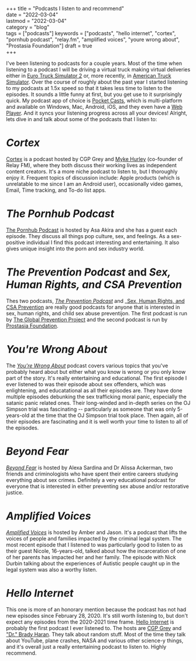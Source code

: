 +++
title = "Podcasts I listen to and recommend"  
date = "2022-03-04"  
lastmod = "2022-03-04"  
category = "blog"  
tags = ["podcasts"]
keywords = ["podcasts", "hello internet", "cortex", "pornhub podcast", "relay.fm", "amplified voices", "youre wrong about", "Prostasia Foundation"]
draft = true  
+++

I've been listening to podcasts for a couple years. Most of the time when listening to a podcast I will be driving a virtual truck making virtual deliveries either in [Euro Truck Simulator 2](https://store.steampowered.com/app/227300/Euro_Truck_Simulator_2/) or, more recently, in [American Truck Simulator](https://store.steampowered.com/app/270880/American_Truck_Simulator/). Over the course of roughly about the past year I started listening to my podcasts at 1.5x speed so that it takes less time to listen to the episodes. It sounds a little funny at first, but you get use to it surprisingly quick. My podcast app of choice is [Pocket Casts](https://www.pocketcasts.com/), which is multi-platform and available on Windows, Mac, Android, iOS, and they even have a [Web Player](https://play.pocketcasts.com/). And it syncs your listening progress across all your devices! Alright, lets dive in and talk about some of the podcasts that I listen to:  

# _Cortex_  
[Cortex](https://relay.fm/cortex) is a podcast hosted by CGP Grey and [Myke Hurley](https://www.relay.fm/people/mykehurley) (co-founder of Relay FM), where they both discuss their working lives as independent content creators. It's a more niche podcast to listen to, but I thoroughly enjoy it. Frequent topics of discussion include: Apple products (which is unrelatable to me since I am an Android user), occasionally video games, Email, Time tracking, and To-do list apps.  

# _The Pornhub Podcast_  
[The Pornhub Podcast](https://www.stitcher.com/podcast/asa-akira/the-pornhub-podcast-with-asa-akira) is hosted by Asa Akira and she has a guest each episode. They discuss all things pop culture, sex, and feelings. As a sex-positive individual I find this podcast interesting and entertaining. It also gives unique insight into the porn and sex industry world.  

# _The Prevention Podcast_ and _Sex, Human Rights, and CSA Prevention_
Thes two podcasts, _[The Prevention Podcast](http://thepreventionpodcast.com/)_ and _[Sex, Human Rights, and CSA Prevention](https://prostasia.org/sex-human-rights-csa-prevention-podcast/) are really good podcasts for anyone that is interested in sex, human rights, and child sex abuse preventijon. The first podcast is run by [The Global Prevention Project](http://theglobalpreventionproject.org/) and the second podcast is run by [Prostasia Foundation](https://prostasia.org/).  

# _You're Wrong About_
The _[You're Wrong About](https://yourewrongabout.com/)_ podcast covers various topics that you've probably heard about but either what you know is wrong or you only know part of the story. It's really entertaining and educational. The first episode I ever listened to was their episode about sex offenders, which was enlightening, and educatational as all their episodes are. They have done multiple episodes debunking the sex trafficking moral panic, especially the satanic panic related ones. Their long-winded and in-depth series on the OJ Simpson trial was fascinating -- particularly as someone that was only 5-years-old at the time that the OJ Simpson trial took place. Then again, all of their episodes are fascinating and it is well worth your time to listen to all of the episodes.  

# _Beyond Fear_
_[Beyond Fear](https://beyondfearpodcast.com)_ is hosted by Alexa Sardina and Dr Alissa Ackerman, two friends and criminologists who have spent their entire careers studying everything about sex crimes. Definitely a very educational podcast for everyone that is interested in either preventing sex abuse and/or restorative justice.  

# _Amplified Voices_
_[Amplified Voices](https://amplifiedvoices.show)_ is hosted by Amber and Jason. It's a podcast that lifts the voices of people and families impacted by the criminal legal system. The most recent episode that I listened to was particularly good to listen to as their guest Nicole, 16-years-old, talked about how the incarceration of one of her parents has impacted her and her family. The episode with Nick Durbin talking about the experiences of Autistic people caught up in the legal system was also a worthy listen.  

# _Hello Internet_  
This one is more of an honorary mention because the podcast has not had new episodes since February 28, 2020. It's still worth listening to, but don't expect any episodes from the 2020-2021 time frame. [Hello Internet](https:/hellointernet.fm) is probably the first podcast I ever listened to. The hosts are [CGP Grey](https://www.cgpgrey.com/) and ["Dr." Brady Haran](http://www.bradyharan.com/). They talk about random stuff. Most of the time they talk about YouTube, plane crashes, NASA and various other science-y things, and it's overall just a really entertaining podcast to listen to. Highly recommend.  
